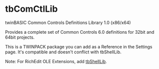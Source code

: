 # tbComCtlLib
twinBASIC Common Controls Definitions Library 1.0 (x86/x64)

Provides a complete set of Common Controls 6.0 definitions for 32bit and 64bit projects.

This is a TWINPACK package you can add as a Reference in the Settings page. It's compatible and doesn't conflict with tbShellLib. 

Note: For RichEdit OLE Extensions, add [tbShellLib](https://github.com/fafalone/tbShellLib). 
